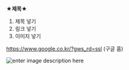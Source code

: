 ﻿<!DOCTYPE html>
<html>

<head>
  <meta charset="utf-8">
  <meta name="viewport" content="width=device-width, initial-scale=1.0">

  <link rel="stylesheet" href="https://stackedit.io/style.css" />
</head>

<body class="stackedit">
  <div class="stackedit__html"><p><strong>★제목★</strong></p>
<ol>
<li>제목 넣기</li>
<li>링크 넣기</li>
<li>이미지 넣기</li>
</ol>
<p><a href="https://www.google.co.kr/?gws_rd=ssl">https://www.google.co.kr/?gws_rd=ssl</a> (구글 홈)</p>
<p><img src="https://cdn.pixabay.com/photo/2015/04/30/02/16/butterfly-746416_960_720.jpg" alt="enter image description here"></p>
</div>
</body>

</html>
